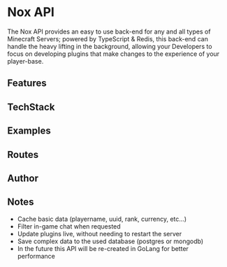 # Nox API

The Nox API provides an easy to use back-end for any and all types of Minecraft Servers; powered by TypeScript & Redis, this back-end can handle the heavy lifting in the background, allowing your Developers to focus on developing plugins that make changes to the experience of your player-base.

## Features
## TechStack
## Examples
## Routes
## Author
## Notes
- Cache basic data (playername, uuid, rank, currency, etc...)
- Filter in-game chat when requested
- Update plugins live, without needing to restart the server
- Save complex data to the used database (postgres or mongodb)
- In the future this API will be re-created in GoLang for better performance